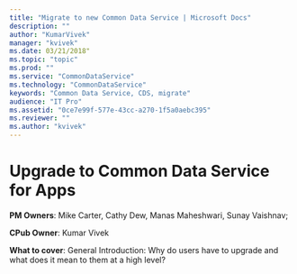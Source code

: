 ```yaml
---
title: "Migrate to new Common Data Service | Microsoft Docs"
description: ""
author: "KumarVivek"
manager: "kvivek"
ms.date: 03/21/2018"
ms.topic: "topic"
ms.prod: ""
ms.service: "CommonDataService"
ms.technology: "CommonDataService"
keywords: "Common Data Service, CDS, migrate"
audience: "IT Pro"
ms.assetid: "0ce7e99f-577e-43cc-a270-1f5a0aebc395"
ms.reviewer: ""
ms.author: "kvivek"
---
```


# Upgrade to Common Data Service for Apps

**PM Owners**: Mike Carter, Cathy Dew, Manas Maheshwari, Sunay Vaishnav;

**CPub Owner**: Kumar Vivek

**What to cover**: General Introduction: Why do users have to upgrade and what does it mean to them at a high level?
